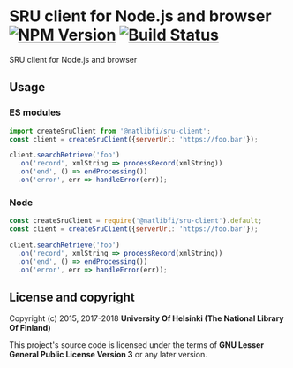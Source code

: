 # SRU client for Node.js and browser [![NPM Version](https://img.shields.io/npm/v/@natlibfi/sru-client.svg)](https://npmjs.org/package/@natlibfi/sru-client) [![Build Status](https://travis-ci.org/NatLibFi/sru-client.svg)](https://travis-ci.org/NatLibFi/sru-client)

SRU client for Node.js and browser

## Usage
### ES modules
```js
import createSruClient from '@natlibfi/sru-client';
const client = createSruClient({serverUrl: 'https://foo.bar'});

client.searchRetrieve('foo')
  .on('record', xmlString => processRecord(xmlString))
  .on('end', () => endProcessing())
  .on('error', err => handleError(err));
```
### Node
```js
const createSruClient = require('@natlibfi/sru-client').default;
const client = createSruClient({serverUrl: 'https://foo.bar'});

client.searchRetrieve('foo')
  .on('record', xmlString => processRecord(xmlString))
  .on('end', () => endProcessing())
  .on('error', err => handleError(err));
```

## License and copyright

Copyright (c) 2015, 2017-2018 **University Of Helsinki (The National Library Of Finland)**

This project's source code is licensed under the terms of **GNU Lesser General Public License Version 3** or any later version.
